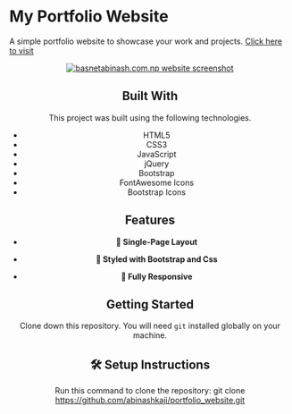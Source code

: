 
# My Portfolio Website

A simple portfolio website to showcase your work and projects. <a href="https://https://www.basnetabinash.com.np" target="_blank">Click here to visit</a>

<div align="center">
  <a href="https://https://www.basnetabinash.com.np" target="_blank"><img alt="basnetabinash.com.np website screenshot" src="./screenshots/Portfolio-Websites.png" /></a>

## **Built With**

This project was built using the following technologies.

- HTML5
- CSS3
- JavaScript
- jQuery
- Bootstrap
- FontAwesome Icons
- Bootstrap Icons

## **Features**

- **📖 Single-Page Layout**

- **🎨 Styled with Bootstrap and Css**

- **📱 Fully Responsive**

## **Getting Started**

Clone down this repository. You will need `git` installed globally on your machine.

## 🛠 Setup Instructions

Run this command to clone the repository: 
    git clone https://github.com/abinashkaji/portfolio_website.git
